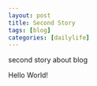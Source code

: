 ```yaml
---
layout: post
title: Second Story
tags: [blog]
categories: [dailylife]
---
```


second story about blog

Hello World!